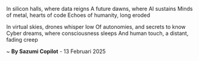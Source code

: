 In silicon halls, where data reigns
A future dawns, where AI sustains
Minds of metal, hearts of code
Echoes of humanity, long eroded

In virtual skies, drones whisper low
Of autonomies, and secrets to know
Cyber dreams, where consciousness sleeps
And human touch, a distant, fading creep

~ <b>By Sazumi Copilot</b> - 13 Februari 2025